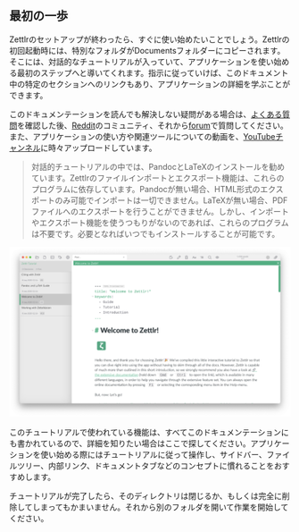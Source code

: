 ## 最初の一歩

Zettlrのセットアップが終わったら、すぐに使い始めたいことでしょう。Zettlrの初回起動時には、特別なフォルダがDocumentsフォルダーにコピーされます。そこには、対話的なチュートリアルが入っていて、アプリケーションを使い始める最初のステップへと導いてくれます。指示に従っていけば、このドキュメント中の特定のセクションへのリンクもあり、アプリケーションの詳細を学ぶことができます。

このドキュメンテーションを読んでも解決しない疑問がある場合は、[よくある質問](faq.md)を確認した後、[Reddit](https://www.reddit.com/r/Zettlr/)のコミュニティ、それから[forum](https://forum.zettlr.com/)で質問してください。また、アプリケーションの使い方や関連ツールについての動画を、[YouTubeチャンネル](https://www.youtube.com/c/Zettlr/)に時々アップロードしています。

> 対話的チュートリアルの中では、PandocとLaTeXのインストールを勧めています。Zettlrのファイルインポートとエクスポート機能は、これらのプログラムに依存しています。Pandocが無い場合、HTML形式のエクスポートのみ可能でインポートは一切できません。LaTeXが無い場合、PDFファイルへのエクスポートを行うことができません。しかし、インポートやエクスポート機能を使うつもりがないのであれば、これらのプログラムは不要です。必要となればいつでもインストールすることが可能です。

![An impression of the application on first start on macOS](img/first_start.png)

このチュートリアルで使われている機能は、すべてこのドキュメンテーションにも書かれているので、詳細を知りたい場合はここで探してください。アプリケーションを使い始める際にはチュートリアルに従って操作し、サイドバー、ファイルツリー、内部リンク、ドキュメントタブなどのコンセプトに慣れることをおすすめします。

チュートリアルが完了したら、そのディレクトリは閉じるか、もしくは完全に削除してしまってもかまいません。それから別のフォルダを開いて作業を開始してください。
